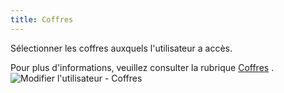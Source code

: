 ```yaml
---
title: Coffres
---
```

Sélectionner les coffres auxquels l&apos;utilisateur a accès.  

Pour plus d&apos;informations, veuillez consulter la rubrique [Coffres](/fr/server/web-interface/vault/) .  
![Modifier l'utilisateur - Coffres](/img/fr/server/ServerOp7011.png) 
